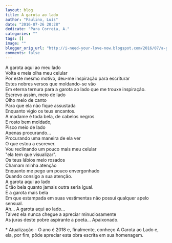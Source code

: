 ```yaml
---
layout: blog
title: A garota ao lado
author: "Paulino, Luís"
date: "2016-07-26 20:28"
dedicate: "Para Correia, A."
categories: ""
tags: []
image: ""
blogger_orig_url: "http://i-need-your-love-now.blogspot.com/2016/07/a-garota-ao-lado.html"
comments: false
---
```


A garota aqui ao meu lado\
Volta e meia olha meu celular\
Por este mesmo motivo, deu-me inspiração para escriturar\
Estes nobres versos que moldando-se vão\
Em eterna ternura para a garota ao lado que me trouxe inspiração.\
Escrevo assim, meio de lado\
Olho meio de canto\
Para que ela não fique assustada\
Enquanto vigio os teus encantos.\
A madame é toda bela, de cabelos negros\
E rosto bem moldado,\
Pisco meio de lado\
Apenas procurando...\
Procurando uma maneira de ela ver\
O que estou a escrever.\
Vou reclinando um pouco mais meu celular\
"ela tem que visualizar".\
Os teus lábios meio rosados\
Chamam minha atenção\
Enquanto me pego um pouco envergonhado\
Quando consigo a sua atenção.\
A garota aqui ao lado\
É tão bela quanto jamais outra seria igual.\
É a garota mais bela\
Em que estampada em suas vestimentas não possui qualquer apelo sensual.\
Ah... A garota aqui ao lado...\
Talvez ela nunca chegue a apreciar minuciosamente\
As juras deste pobre aspirante a poeta... Apaixonado.

\* Atualização - O ano é 2018 e, finalmente, conheço A Garota ao Lado e, ela, por fim, pôde apreciar esta obra escrita em sua homenagem.
